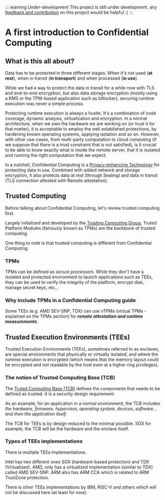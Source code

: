 ::: warning Under-development 
This project is still under development, any [feedback and contribution](https://github.com/cybertechnica/confidential-computing-guide/issues) on this project would be helpful :)
:::
# A first introduction to Confidential Computing 

## What is this all about? 

Data has to be protected in three different stages. When it's not used (**at rest**), when in transit (**in transport**) and when processed (**in use**). 

While we had a way to protect the data in transit for a while now with TLS and end-to-end encryption, but also data storage encryption (mostly using a KMS or the TPM-based application such as bitlocker), securing runtime execution was never a simple process. 

Protecting runtime execution is always a hustle. It's a combination of code coverage, dynamic analysis, virtualization and encryption. 
In a normal architecture, when we own the hardware we are working on (or trust it for that matter), it is acceptable to employ the well established protections, by hardening known operating systems, applying isolation and so on.
However, with other use-cases, from multi-party computation to cloud computing (if we suppose that there is a trust constraint that is not satisfied), is it crucial to be able to know exactly what is inside the remote server, that it is isolated and running the right computation that we expect. 

In a nutshell, Confidential Computing is a [Privacy-enhancing Technology](https://en.wikipedia.org/wiki/Privacy-enhancing_technologies) for protecting data in use. Combined with added network and storage encryption, it also protects data at rest (through Sealing) and data in transit (TLS connection attested with Remote attestation). 


## Trusted Computing
Before talking about Confidential Computing, let's review trusted computing first. 

Largely initialized and developed by the [Trusting Computing Group](https://trustedcomputinggroup.org/), Truted Platform Modules (famously known as TPMs) are the backbone of trusted computing.

One thing to note is that trusted computing is different from Confidential Computing. 

### TPMs

TPMs can be defined as *secure processors*. While they don't have a isolated and protected environment to launch applications such as TEEs, they can be used to verify the integrity of the platform, encrypt disk, manage secret keys, etc...  

### Why include TPMs in a Confidential Computing guide

Some TEEs (e.g. AMD SEV-SNP, TDX) can use vTPMs (virtual TPMs - explained on the TPMs section) for ***remote attestation and runtime measurements***. 

## Trusted Execution Environments (TEEs)

Trusted Execution Environments (TEEs), sometimes referred to as enclaves, are special environments that physically or virtually isolated, and where the runtime execution is encrypted (which means that the memory layout could be encrypted and not readable by the host even at a higher ring privileges). 


### The notion of Trusted Computing Base (TCB)

The [Truted Computing Base (TCB)](https://en.wikipedia.org/wiki/Trusted_computing_base) defines the components that needs to be defined as trusted. It is a security design requirement. 


As an example, for an application in a normal environment, the TCB includes *the hardware, firmware, hypervisor, operating system, devices, software... and then the application itself*. 

The TCB for TEEs is by design reduced to the minimal possible. SGX for example, the TCB will be the hardware and the enclave itself. 


### Types of TEEs implementations
There is multiple TEEs implementations. 

Intel has two different ones SGX (hardware-based protection) and TDX (Virtualized). 
AMD, only has a virtualized implementation (similar to TDX) called AMD SEV-SNP. 
ARM also has ARM CCA which is related to ARM TrustZone protection. 


There is other TEEs implementations by IBM, RISC-V and others which will not be discussed here (at least for now). 

